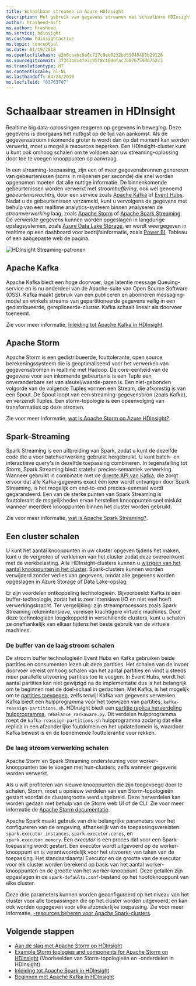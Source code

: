 ```yaml
---
title: Schaalbaar streamen in Azure HDInsight
description: Het gebruik van gegevens streamen met schaalbare HDInsight-clusters.
author: hrasheed-msft
ms.author: hrasheed
ms.service: hdinsight
ms.custom: hdinsightactive
ms.topic: conceptual
ms.date: 01/19/2018
ms.openlocfilehash: e2b6cbabc9a0c727c9eb0232bd55048493b29128
ms.sourcegitcommit: 37343b814fe3c95f8c10defac7b876759d6752c3
ms.translationtype: HT
ms.contentlocale: nl-NL
ms.lasthandoff: 04/24/2019
ms.locfileid: "63763707"
---
```

# <a name="streaming-at-scale-in-hdinsight"></a>Schaalbaar streamen in HDInsight

Realtime big data-oplossingen reageren op gegevens in beweging. Deze gegevens is doorgaans het nuttigst op de tijd van aankomst. Als de gegevensstroom inkomende groter is wordt dan op dat moment kan worden verwerkt, moet u mogelijk resources beperken. Een HDInsight-cluster kunt u kunt ook omhoog schalen om te voldoen aan uw streaming-oplossing door toe te voegen knooppunten op aanvraag.


In een streaming-toepassing, zijn een of meer gegevensbronnen genereren van gebeurtenissen (soms in miljoenen per seconde) die snel worden opgenomen moeten dat alle nuttige informatie. De binnenkomende gebeurtenissen worden verwerkt met *stroombuffering*, ook wel genoemd *gebeurteniswachtrij*, door een service zoals [Apache Kafka](kafka/apache-kafka-introduction.md) of [Event Hubs](https://azure.microsoft.com/services/event-hubs/). Nadat u de gebeurtenissen verzameld, kunt u vervolgens de gegevens met behulp van een realtime analytics-systeem binnen analyseren de *streamverwerking* laag, zoals [Apache Storm](storm/apache-storm-overview.md) of [Apache Spark Streaming](spark/apache-spark-streaming-overview.md). De verwerkte gegevens kunnen worden opgeslagen in langdurige opslagsystemen, zoals [Azure Data Lake Storage](https://azure.microsoft.com/services/storage/data-lake-storage/), en wordt weergegeven in realtime op een dashboard voor bedrijfsinformatie, zoals [Power BI](https://powerbi.microsoft.com), Tableau of een aangepaste web de pagina.


![HDInsight Streaming-patronen](./media/hdinsight-streaming-at-scale-overview/HDInsight-streaming-patterns.png)

## <a name="apache-kafka"></a>Apache Kafka

Apache Kafka biedt een hoge doorvoer, lage latentie message Queuing-service en is nu onderdeel van de Apache-suite van Open Source Software (OSS). Kafka maakt gebruik van een publiceren en abonneren messaging-model en winkels streams van gepartitioneerde gegevens veilig in een gedistribueerde, gerepliceerde-cluster. Kafka schaalt lineair als doorvoer toeneemt.

Zie voor meer informatie, [Inleiding tot Apache Kafka in HDInsight](kafka/apache-kafka-introduction.md).

## <a name="apache-storm"></a>Apache Storm

Apache Storm is een gedistribueerde, fouttolerante, open source berekeningssysteem die is geoptimaliseerd voor het verwerken van gegevensstromen in realtime met Hadoop. De core-eenheid van de gegevens voor een inkomende gebeurtenis is een Tuple een onveranderbare set van sleutel/waarde-paren is. Een niet-gebonden volgorde van de volgende Tuples vormen een Stream, die afkomstig is van een Spout. De Spout loopt van een streaming-gegevensbron (zoals Kafka), en verzendt Tuples. Een storm-topologie is een opeenvolging van transformaties op deze stromen.

Zie voor meer informatie, [wat is Apache Storm op Azure HDInsight?](storm/apache-storm-overview.md).

## <a name="spark-streaming"></a>Spark-Streaming

Spark Streaming is een uitbreiding van Spark, zodat u kunt de dezelfde code die u voor batchverwerking gebruikt hergebruikt. U kunt batch- en interactieve query's in dezelfde toepassing combineren. In tegenstelling tot Storm, Spark Streaming biedt stateful precies-semantiek verwerking. Wanneer gebruikt in combinatie met de [directe API van Kafka](https://spark.apache.org/docs/latest/streaming-kafka-integration.html), die zorgt ervoor dat alle Kafka-gegevens exact één keer wordt ontvangen door Spark Streaming, is het mogelijk om end-to-end precies-eenmaal wordt gegarandeerd. Een van de sterke punten van Spark Streaming is fouttolerant de mogelijkheden ervan herstellen knooppunten snel mislukt wanneer meerdere knooppunten binnen het cluster worden gebruikt.

Zie voor meer informatie, [wat is Apache Spark Streaming?](hdinsight-spark-streaming-overview.md).

## <a name="scaling-a-cluster"></a>Een cluster schalen

U kunt het aantal knooppunten in uw cluster opgeven tijdens het maken, kunt u de vergroten of verkleinen van het cluster zodat deze overeenkomt met de werkbelasting. Alle HDInsight-clusters kunnen u [wijzigen van het aantal knooppunten in het cluster](hdinsight-administer-use-portal-linux.md#scale-clusters). Spark-clusters kunnen worden verwijderd zonder verlies van gegevens, omdat alle gegevens worden opgeslagen in Azure Storage of Data Lake-opslag.

Er zijn voordelen ontkoppeling technologieën. Bijvoorbeeld: Kafka is een buffer-technologie, zodat het is zeer intensieve I/O en niet veel hoeft verwerkingskracht. Ter vergelijking: zijn streamprocessors zoals Spark Streaming rekenintensieve, vereisen krachtigere virtuele machines. Door deze technologieën losgekoppeld in verschillende clusters, kunt u schalen ze onafhankelijk van elkaar tijdens het beste gebruik van de virtuele machines.

### <a name="scale-the-stream-buffering-layer"></a>De buffer van de laag stroom schalen

De stroom buffer technologieën Event Hubs en Kafka gebruiken beide partities en consumenten lezen uit deze partities. Het schalen van de invoer doorvoer vereist omhoog schalen van het aantal partities en vindt u steeds meer parallelle uitvoering partities toe te voegen. In Event Hubs, wordt het aantal partities kan niet gewijzigd na de implementatie dus is het belangrijk om te beginnen met de doel-schaal in gedachten. Met Kafka, is het mogelijk om te [partities toevoegen](https://kafka.apache.org/documentation.html#basic_ops_cluster_expansion), zelfs terwijl Kafka van gegevens verwerken. Kafka biedt een hulpprogramma voor het toewijzen van partities, `kafka-reassign-partitions.sh`. HDInsight biedt een [partitie replica herverdeling hulpprogramma](https://github.com/hdinsight/hdinsight-kafka-tools), `rebalance_rackaware.py`. Dit verdelen hulpprogramma roept de `kafka-reassign-partitions.sh` hulpprogramma zodanig dat elke replica in een afzonderlijke foutdomein en het updatedomein is, waardoor Kafka bewust is en de toenemende fouttolerantie voor rekken.

### <a name="scale-the-stream-processing-layer"></a>De laag stroom verwerking schalen

Apache Storm en Spark Streaming ondersteuning voor worker-knooppunten toe te voegen met hun-clusters, zelfs wanneer gegevens worden verwerkt.

Als u wilt profiteren van nieuwe knooppunten die zijn toegevoegd door te schalen, Storm, moet u opnieuw verdelen van een Storm-topologieën gestart voordat de clustergrootte werd uitgebreid. Deze herverdelen kan worden gedaan met behulp van de Storm web UI of de CLI. Zie voor meer informatie de [Apache Storm documentatie](https://storm.apache.org/documentation/Understanding-the-parallelism-of-a-Storm-topology.html).

Apache Spark maakt gebruik van drie belangrijke parameters voor het configureren van de omgeving, afhankelijk van de toepassingsvereisten: `spark.executor.instances`, `spark.executor.cores`, en `spark.executor.memory`. Een *executor* is een proces dat voor een Spark-toepassing wordt gestart. Een executor wordt uitgevoerd op de worker-knooppunt en is verantwoordelijk voor het uitvoeren van taken van de toepassing. Het standaardaantal Executor en de grootte van de executor voor elk cluster worden berekend op basis van het aantal worker-knooppunten en de grootte van het worker-knooppunt. Deze getallen zijn opgeslagen in de `spark-defaults.conf`-bestand op het hoofdknooppunt van elke cluster.

Deze drie parameters kunnen worden geconfigureerd op het niveau van het cluster voor alle toepassingen die op het cluster worden uitgevoerd, en kan ook worden opgegeven voor elke afzonderlijke toepassing. Zie voor meer informatie, [-resources beheren voor Apache Spark-clusters](spark/apache-spark-resource-manager.md).

## <a name="next-steps"></a>Volgende stappen

* [Aan de slag met Apache Storm op HDInsight](storm/apache-storm-tutorial-get-started-linux.md)
* [Example Storm toplogies and components for Apache Storm on HDInsight](storm/apache-storm-example-topology.md) (Voorbeelden van Storm-topologieën en -onderdelen in HDInsight)
* [Inleiding tot Apache Spark in HDInsight](spark/apache-spark-overview.md)
* [Beginnen met Apache Kafka in HDInsight](kafka/apache-kafka-get-started.md)
